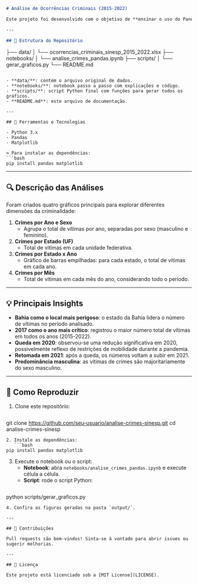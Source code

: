 ```markdown
# Análise de Ocorrências Criminais (2015-2022)

Este projeto foi desenvolvido com o objetivo de **ensinar o uso do Pandas** para um amigo interessado em análise de dados, utilizando a base de dados **Ocorrências Criminais - SINESP (2015-2022)**. Durante o processo, além de exercitar técnicas de manipulação, filtragem e visualização, descobrimos insights surpreendentes sobre a criminalidade no Brasil.

---

## 📂 Estrutura do Repositório

```
├── data/
│   └── ocorrencias_criminais_sinesp_2015_2022.xlsx
├── notebooks/
│   └── analise_crimes_pandas.ipynb
├── scripts/
│   └── gerar_graficos.py
└── README.md
```

- **data/**: contém o arquivo original de dados.
- **notebooks/**: notebook passo a passo com explicações e código.
- **scripts/**: script Python final com funções para gerar todos os gráficos.
- **README.md**: este arquivo de documentação.

---

## 🧰 Ferramentas e Tecnologias

- Python 3.x
- Pandas
- Matplotlib

> Para instalar as dependências:
```bash
pip install pandas matplotlib
```

---

## 🔍 Descrição das Análises

Foram criados quatro gráficos principais para explorar diferentes dimensões da criminalidade:

1. **Crimes por Ano e Sexo**
   - Agrupa o total de vítimas por ano, separadas por sexo (masculino e feminino).
2. **Crimes por Estado (UF)**
   - Total de vítimas em cada unidade federativa.
3. **Crimes por Estado x Ano**
   - Gráfico de barras empilhadas: para cada estado, o total de vítimas em cada ano.
4. **Crimes por Mês**
   - Total de vítimas em cada mês do ano, considerando todo o período.

---

## 💡 Principais Insights

- **Bahia como o local mais perigoso**: o estado da Bahia lidera o número de vítimas no período analisado.
- **2017 como o ano mais crítico**: registrou o maior número total de vítimas em todos os anos (2015-2022).
- **Queda em 2020**: observou-se uma redução significativa em 2020, possivelmente reflexo de restrições de mobilidade durante a pandemia.
- **Retomada em 2021**: após a queda, os números voltam a subir em 2021.
- **Predominância masculina**: as vítimas de crimes são majoritariamente do sexo masculino.

---

## 🚀 Como Reproduzir

1. Clone este repositório:
   ```bash
git clone https://github.com/seu-usuario/analise-crimes-sinesp.git
cd analise-crimes-sinesp
```
2. Instale as dependências:
   ```bash
pip install pandas matplotlib
```
3. Execute o notebook ou o script:
   - **Notebook**: abra `notebooks/analise_crimes_pandas.ipynb` e execute célula a célula.
   - **Script**: rode o script Python:
     ```bash
python scripts/gerar_graficos.py
```
4. Confira as figuras geradas na pasta `output/`.

---

## 🤝 Contribuições

Pull requests são bem-vindos! Sinta-se à vontade para abrir issues ou sugerir melhorias.

---

## 📄 Licença

Este projeto está licenciado sob a [MIT License](LICENSE).
```

